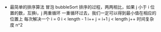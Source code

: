 - 最简单的排序算法
  冒泡 bubbleSort
  排序的过程，两两相比，如果 j 小于 i 位置的数，互换i，j
  两重循环
  一重循环过去，我们一定可以得到最小值在相应的位置上
  每次解决一个
  i = 0  i < length - 1  i++
  j = i+1  j < length  j++
  时间复杂度 n^2